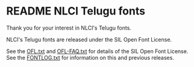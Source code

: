 README
NLCI Telugu fonts
=================

Thank you for your interest in NLCI's Telugu fonts.

NLCI's Telugu fonts are released under the SIL Open Font License.

See the [OFL.txt](OFL.txt) and [OFL-FAQ.txt](OFL-FAQ.txt) for details of the SIL Open Font License.
See the [FONTLOG.txt](FONTLOG.txt) for information on this and previous releases.
